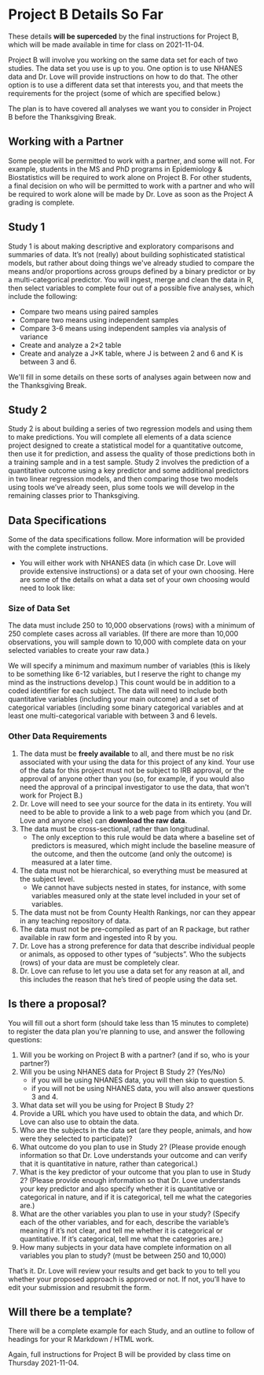 # Project B Details So Far

These details **will be superceded** by the final instructions for Project B, which will be made available in time for class on 2021-11-04.

Project B will involve you working on the same data set for each of two studies. The data set you use is up to you. One option is to use NHANES data and Dr. Love will provide instructions on how to do that. The other option is to use a different data set that interests you, and that meets the requirements for the project (some of which are specified below.)

The plan is to have covered all analyses we want you to consider in Project B before the Thanksgiving Break.

## Working with a Partner

Some people will be permitted to work with a partner, and some will not. For example, students in the MS and PhD programs in Epidemiology & Biostatistics will be required to work alone on Project B. For other students, a final decision on who will be permitted to work with a partner and who will be required to work alone will be made by Dr. Love as soon as the Project A grading is complete.

## Study 1

Study 1 is about making descriptive and exploratory comparisons and summaries of data. It’s not (really) about building sophisticated statistical models, but rather about doing things we've already studied to compare the means and/or proportions across groups defined by a binary predictor or by a multi-categorical predictor. You will ingest, merge and clean the data in R, then select variables to complete four out of a possible five analyses, which include the following:

- Compare two means using paired samples
- Compare two means using independent samples
- Compare 3-6 means using independent samples via analysis of variance
- Create and analyze a 2×2 table
- Create and analyze a J×K table, where J is between 2 and 6 and K is between 3 and 6. 

We'll fill in some details on these sorts of analyses again between now and the Thanksgiving Break.

## Study 2

Study 2 is about building a series of two regression models and using them to make predictions. You will complete all elements of a data science project designed to create a statistical model for a quantitative outcome, then use it for prediction, and assess the quality of those predictions both in a training sample and in a test sample. Study 2 involves the prediction of a quantitative outcome using a key predictor and some additional predictors in two linear regression models, and then comparing those two models using tools we’ve already seen, plus some tools we will develop in the remaining classes prior to Thanksgiving.

## Data Specifications

Some of the data specifications follow. More information will be provided with the complete instructions.

- You will either work with NHANES data (in which case Dr. Love will provide extensive instructions) or a data set of your own choosing. Here are some of the details on what a data set of your own choosing would need to look like:

### Size of Data Set

The data must include 250 to 10,000 observations (rows) with a minimum of 250 complete cases across all variables. (If there are more than 10,000 observations, you will sample down to 10,000 with complete data on your selected variables to create your raw data.)

We will specify a minimum and maximum number of variables (this is likely to be something like 6-12 variables, but I reserve the right to change my mind as the instructions develop.) This count would be in addition to a coded identifier for each subject. The data will need to include both quantitative variables (including your main outcome) and a set of categorical variables (including some binary categorical variables and at least one multi-categorical variable with between 3 and 6 levels.

### Other Data Requirements

1. The data must be **freely available** to all, and there must be no risk associated with your using the data for this project of any kind. Your use of the data for this project must not be subject to IRB approval, or the approval of anyone other than you (so, for example, if you would also need the approval of a principal investigator to use the data, that won't work for Project B.) 
2. Dr. Love will need to see your source for the data in its entirety. You will need to be able to provide a link to a web page from which you (and Dr. Love and anyone else) can **download the raw data**.
3. The data must be cross-sectional, rather than longitudinal.
    - The only exception to this rule would be data where a baseline set of predictors is measured, which might include the baseline measure of the outcome, and then the outcome (and only the outcome) is measured at a later time.
4. The data must not be hierarchical, so everything must be measured at the subject level.
    - We cannot have subjects nested in states, for instance, with some variables measured only at the state level included in your set of variables.
5. The data must not be from County Health Rankings, nor can they appear in any teaching repository of data.
6. The data must not be pre-compiled as part of an R package, but rather available in raw form and ingested into R by you.
7. Dr. Love has a strong preference for data that describe individual people or animals, as opposed to other types of “subjects”. Who the subjects (rows) of your data are must be completely clear.
8. Dr. Love can refuse to let you use a data set for any reason at all, and this includes the reason that he’s tired of people using the data set.

## Is there a proposal?

You will fill out a short form (should take less than 15 minutes to complete) to register the data plan you're planning to use, and answer the following questions:

1. Will you be working on Project B with a partner? (and if so, who is your partner?)
2. Will you be using NHANES data for Project B Study 2? (Yes/No)
    - if you will be using NHANES data, you will then skip to question 5.
    - if you will not be using NHANES data, you will also answer questions 3 and 4.
3. What data set will you be using for Project B Study 2?
4. Provide a URL which you have used to obtain the data, and which Dr. Love can also use to obtain the data.
5. Who are the subjects in the data set (are they people, animals, and how were they selected to participate)?
6. What outcome do you plan to use in Study 2? (Please provide enough information so that Dr. Love understands your outcome and can verify that it is quantitative in nature, rather than categorical.)
7. What is the key predictor of your outcome that you plan to use in Study 2? (Please provide enough information so that Dr. Love understands your key predictor and also specify whether it is quantitative or categorical in nature, and if it is categorical, tell me what the categories are.)
8. What are the other variables you plan to use in your study? (Specify each of the other variables, and for each, describe the variable’s meaning if it’s not clear, and tell me whether it is categorical or quantitative. If it’s categorical, tell me what the categories are.)
9. How many subjects in your data have complete information on all variables you plan to study? (must be between 250 and 10,000)

That’s it. Dr. Love will review your results and get back to you to tell you whether your proposed approach is approved or not. If not, you’ll have to edit your submission and resubmit the form.

## Will there be a template?

There will be a complete example for each Study, and an outline to follow of headings for your R Markdown / HTML work.

Again, full instructions for Project B will be provided by class time on Thursday 2021-11-04.
